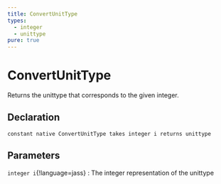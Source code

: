 ```yaml
---
title: ConvertUnitType
types:
  - integer
  - unittype
pure: true
---
```


# ConvertUnitType
Returns the unittype that corresponds to the given integer.

## Declaration

```jass
constant native ConvertUnitType takes integer i returns unittype
```

## Parameters
`integer i`{!language=jass}
: The integer representation of the unittype

